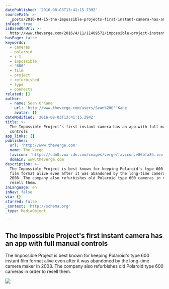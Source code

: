 ```yaml
---
datePublished: '2016-08-03T13:41:15.739Z'
sourcePath: >-
  _posts/2016-04-15-the-impossible-projects-first-instant-camera-has-an-app-wit.md
inFeed: true
isBasedOnUrl: >-
  http://www.theverge.com/2016/4/11/11409572/impossible-project-instant-camera-app-polaroid-format
hasPage: false
keywords:
  - cameras
  - polaroid
  - i-1
  - impossible
  - '600'
  - film
  - project
  - refurbished
  - type
  - connects
related: []
author:
  - name: Sean O'Kane
    url: 'http://www.theverge.com/users/Sean%20O''Kane'
    avatar: {}
dateModified: '2016-08-03T13:41:15.294Z'
title: >-
  The Impossible Project's first instant camera has an app with full manual
  controls
app_links: []
publisher:
  url: 'http://www.theverge.com'
  name: The Verge
  favicon: 'https://cdn0.vox-cdn.com/images/verge/favicon.v86bfa84.ico'
  domain: www.theverge.com
description: >-
  The Impossible Project is best known for keeping Polaroid's type 600 instant
  film format alive even after it was abandoned by the long-time camera maker in
  2008. The company also refurbishes old Polaroid type 600 cameras in order to
  resell them.
inLanguage: en
inNav: false
via: {}
starred: false
_context: 'http://schema.org'
_type: MediaObject

---
```

<article style=""><h1>The Impossible Project's first instant camera has an app with full manual controls</h1><p>The Impossible Project is best known for keeping Polaroid's type 600 instant film format alive even after it was abandoned by the long-time camera maker in 2008. The company also refurbishes old Polaroid type 600 cameras in order to resell them.</p><img src="https://cdn0.vox-cdn.com/thumbor/U0hA2a0str8xBaegPJOY9tGEPXE=/cdn0.vox-cdn.com/uploads/chorus_asset/file/6320347/Screen_Shot_2016-04-11_at_2.37.21_PM.0.png" /></article>